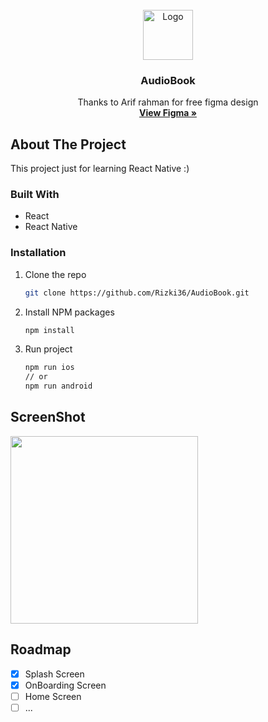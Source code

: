 <!-- PROJECT LOGO -->
<br />
<div align="center">
  <a href="#">
    <img src="https://user-images.githubusercontent.com/39044004/189528953-08ed574a-a97d-4617-9c28-ac6323673685.png" alt="Logo" width="80" height="80">
  </a>

  <h3 align="center">AudioBook</h3>

  <p align="center">
    Thanks to Arif rahman for free figma design
    <br />
    <a href="https://www.figma.com/community/file/1033572306203420064"><strong>View Figma »</strong></a>
  </p>
</div>



<!-- ABOUT THE PROJECT -->
## About The Project

This project just for learning React Native :)


### Built With
* React
* React Native


### Installation

1. Clone the repo
   ```sh
   git clone https://github.com/Rizki36/AudioBook.git
   ```
3. Install NPM packages
   ```sh
   npm install
   ```
4. Run project
   ```sh
   npm run ios
   // or
   npm run android
   ```

<!-- USAGE EXAMPLES -->
## ScreenShot
<img src="https://user-images.githubusercontent.com/39044004/189529549-7b3c0abb-ee49-4727-b186-eef823b95d68.png" width="300">


<!-- ROADMAP -->
## Roadmap

- [x] Splash Screen
- [x] OnBoarding Screen
- [ ] Home Screen
- [ ] ...
